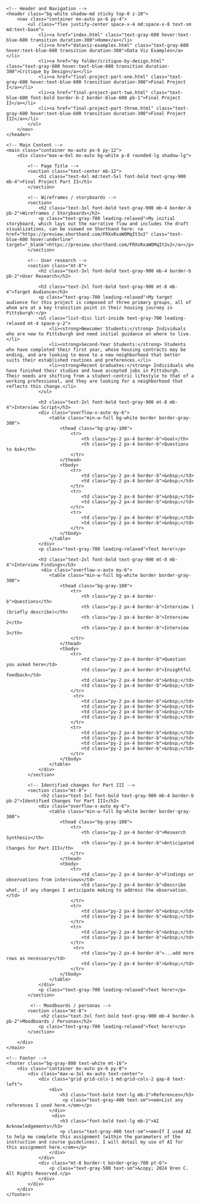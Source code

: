 
<html lang="en">
<head>
    <meta charset="UTF-8">
    <meta name="viewport" content="width=device-width, initial-scale=1.0">
    <title>Final Project Part II - Oren's Portfolio</title>
    <script src="https://cdn.tailwindcss.com"></script>
    <link rel="preconnect" href="https://fonts.googleapis.com">
    <link rel="preconnect" href="https://fonts.gstatic.com" crossorigin>
    <link href="https://fonts.googleapis.com/css2?family=Inter:wght@400;700&display=swap" rel="stylesheet">
    <style>
        body {
            font-family: 'Inter', sans-serif;
        }
        blockquote {
            border-left: 4px solid #d1d5db;
            padding-left: 1rem;
            margin-left: 0;
            color: #4b5563;
            font-style: italic;
        }
    </style>
</head>
<body class="bg-gray-100 text-gray-800">

    <!-- Header and Navigation -->
    <header class="bg-white shadow-md sticky top-0 z-10">
        <nav class="container mx-auto px-6 py-4">
            <ul class="flex justify-center space-x-4 md:space-x-8 text-sm md:text-base">
                <li><a href="index.html" class="text-gray-600 hover:text-blue-600 transition duration-300">Home</a></li>
                <li><a href="dataviz-examples.html" class="text-gray-600 hover:text-blue-600 transition duration-300">Data Viz Examples</a></li>
                <li><a href="my folder/critique-by-design.html" class="text-gray-600 hover:text-blue-600 transition duration-300">Critique by Design</a></li>
                <li><a href="final-project-part-one.html" class="text-gray-600 hover:text-blue-600 transition duration-300">Final Project I</a></li>
                <li><a href="final-project-part-two.html" class="text-blue-600 font-bold border-b-2 border-blue-600 pb-1">Final Project II</a></li>
                <li><a href="final-project-part-three.html" class="text-gray-600 hover:text-blue-600 transition duration-300">Final Project III</a></li>
            </ul>
        </nav>
    </header>

    <!-- Main Content -->
    <main class="container mx-auto px-6 py-12">
        <div class="max-w-6xl mx-auto bg-white p-8 rounded-lg shadow-lg">

            <!-- Page Title -->
            <section class="text-center mb-12">
                <h1 class="text-4xl md:text-5xl font-bold text-gray-900 mb-4">Final Project Part II</h1>
            </section>
            
            <!-- Wireframes / storyboards -->
            <section>
                <h2 class="text-3xl font-bold text-gray-900 mb-4 border-b pb-2">Wireframes / Storyboards</h2>
                <p class="text-gray-700 leading-relaxed">My initial storyboard, which lays out the narrative flow and includes the draft visualizations, can be viewed on Shorthand here: <a href="https://preview.shorthand.com/FRXxRxaWOMqIt3v2" class="text-blue-600 hover:underline" target="_blank">https://preview.shorthand.com/FRXxRxaWOMqIt3v2</a></p>
            </section>

            <!-- User research -->
            <section class="mt-8">
                <h2 class="text-3xl font-bold text-gray-900 mb-4 border-b pb-2">User Research</h2>
                
                <h3 class="text-2xl font-bold text-gray-900 mt-8 mb-4">Target Audience</h3>
                <p class="text-gray-700 leading-relaxed">My target audience for this project is composed of three primary groups, all of whom are at a key transition point in their housing journey in Pittsburgh:</p>
                <ul class="list-disc list-inside text-gray-700 leading-relaxed mt-4 space-y-2">
                    <li><strong>Newcomer Students:</strong> Individuals who are new to Pittsburgh and need initial guidance on where to live.</li>
                    <li><strong>Second-Year Students:</strong> Students who have completed their first year, whose housing contracts may be ending, and are looking to move to a new neighborhood that better suits their established routines and preferences.</li>
                    <li><strong>Recent Graduates:</strong> Individuals who have finished their studies and have accepted jobs in Pittsburgh. Their needs are shifting from a student-centric lifestyle to that of a working professional, and they are looking for a neighborhood that reflects this change.</li>
                </ul>

                <h3 class="text-2xl font-bold text-gray-900 mt-8 mb-4">Interview Script</h3>
                <div class="overflow-x-auto my-6">
                    <table class="min-w-full bg-white border border-gray-300">
                        <thead class="bg-gray-100">
                            <tr>
                                <th class="py-2 px-4 border-b">Goal</th>
                                <th class="py-2 px-4 border-b">Questions to Ask</th>
                            </tr>
                        </thead>
                        <tbody>
                            <tr>
                                <td class="py-2 px-4 border-b">&nbsp;</td>
                                <td class="py-2 px-4 border-b">&nbsp;</td>
                            </tr>
                            <tr>
                                <td class="py-2 px-4 border-b">&nbsp;</td>
                                <td class="py-2 px-4 border-b">&nbsp;</td>
                            </tr>
                            <tr>
                                <td class="py-2 px-4 border-b">&nbsp;</td>
                                <td class="py-2 px-4 border-b">&nbsp;</td>
                            </tr>
                        </tbody>
                    </table>
                </div>
                <p class="text-gray-700 leading-relaxed">Text here!</p>

                <h3 class="text-2xl font-bold text-gray-900 mt-8 mb-4">Interview Findings</h3>
                 <div class="overflow-x-auto my-6">
                    <table class="min-w-full bg-white border border-gray-300">
                        <thead class="bg-gray-100">
                            <tr>
                                <th class="py-2 px-4 border-b">Questions</th>
                                <th class="py-2 px-4 border-b">Interview 1 (briefly describe)</th>
                                <th class="py-2 px-4 border-b">Interview 2</th>
                                <th class="py-2 px-4 border-b">Interview 3</th>
                            </tr>
                        </thead>
                        <tbody>
                            <tr>
                                <td class="py-2 px-4 border-b">Question you asked here</td>
                                <td class="py-2 px-4 border-b">Insightful feedback</td>
                                <td class="py-2 px-4 border-b">&nbsp;</td>
                                <td class="py-2 px-4 border-b">&nbsp;</td>
                            </tr>
                             <tr>
                                <td class="py-2 px-4 border-b">&nbsp;</td>
                                <td class="py-2 px-4 border-b">&nbsp;</td>
                                <td class="py-2 px-4 border-b">&nbsp;</td>
                                <td class="py-2 px-4 border-b">&nbsp;</td>
                            </tr>
                            <tr>
                                <td class="py-2 px-4 border-b">&nbsp;</td>
                                <td class="py-2 px-4 border-b">&nbsp;</td>
                                <td class="py-2 px-4 border-b">&nbsp;</td>
                                <td class="py-2 px-4 border-b">&nbsp;</td>
                            </tr>
                        </tbody>
                    </table>
                </div>
            </section>

            <!-- Identified changes for Part III -->
            <section class="mt-8">
                 <h2 class="text-3xl font-bold text-gray-900 mb-4 border-b pb-2">Identified Changes for Part III</h2>
                <div class="overflow-x-auto my-6">
                    <table class="min-w-full bg-white border border-gray-300">
                        <thead class="bg-gray-100">
                            <tr>
                                <th class="py-2 px-4 border-b">Research Synthesis</th>
                                <th class="py-2 px-4 border-b">Anticipated Changes for Part III</th>
                            </tr>
                        </thead>
                        <tbody>
                            <tr>
                                <td class="py-2 px-4 border-b">Findings or observations from interviews</td>
                                <td class="py-2 px-4 border-b">Describe what, if any changes I anticipate making to address the observation.</td>
                            </tr>
                            <tr>
                                <td class="py-2 px-4 border-b">&nbsp;</td>
                                <td class="py-2 px-4 border-b">&nbsp;</td>
                            </tr>
                            <tr>
                                <td class="py-2 px-4 border-b">&nbsp;</td>
                                <td class="py-2 px-4 border-b">&nbsp;</td>
                            </tr>
                             <tr>
                                <td class="py-2 px-4 border-b">...add more rows as necessary</td>
                                <td class="py-2 px-4 border-b">&nbsp;</td>
                            </tr>
                        </tbody>
                    </table>
                </div>
                <p class="text-gray-700 leading-relaxed">Text here!</p>
            </section>

             <!-- Moodboards / personas -->
            <section class="mt-8">
                 <h2 class="text-3xl font-bold text-gray-900 mb-4 border-b pb-2">Moodboards / Personas</h2>
                <p class="text-gray-700 leading-relaxed">Text here!</p>
            </section>

        </div>
    </main>

    <!-- Footer -->
    <footer class="bg-gray-800 text-white mt-16">
        <div class="container mx-auto px-6 py-8">
            <div class="max-w-3xl mx-auto text-center">
                <div class="grid grid-cols-1 md:grid-cols-2 gap-8 text-left">
                    <div>
                        <h3 class="font-bold text-lg mb-2">References</h3>
                         <p class="text-gray-400 text-sm"><em>List any references I used here.</em></p>
                    </div>
                     <div>
                        <h3 class="font-bold text-lg mb-2">AI Acknowledgements</h3>
                        <p class="text-gray-400 text-sm"><em>If I used AI to help me complete this assignment (within the parameters of the instruction and course guidelines), I will detail my use of AI for this assignment here.</em></p>
                    </div>
                </div>
                <div class="mt-8 border-t border-gray-700 pt-6">
                    <p class="text-gray-500 text-sm">&copy; 2024 Oren C. All Rights Reserved.</p>
                </div>
            </div>
        </div>
    </footer>

</body>
</html>


